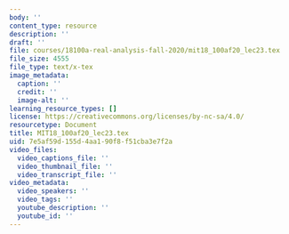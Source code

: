 ```yaml
---
body: ''
content_type: resource
description: ''
draft: ''
file: courses/18100a-real-analysis-fall-2020/mit18_100af20_lec23.tex
file_size: 4555
file_type: text/x-tex
image_metadata:
  caption: ''
  credit: ''
  image-alt: ''
learning_resource_types: []
license: https://creativecommons.org/licenses/by-nc-sa/4.0/
resourcetype: Document
title: MIT18_100af20_lec23.tex
uid: 7e5af59d-155d-4aa1-90f8-f51cba3e7f2a
video_files:
  video_captions_file: ''
  video_thumbnail_file: ''
  video_transcript_file: ''
video_metadata:
  video_speakers: ''
  video_tags: ''
  youtube_description: ''
  youtube_id: ''
---
```

